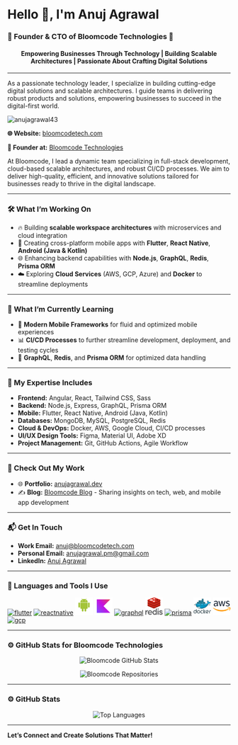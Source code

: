 <h1>Hello 👋, I'm Anuj Agrawal</h1>
<h3>🌟 Founder & CTO of Bloomcode Technologies 🌟</h3>

<h4 align="center">Empowering Businesses Through Technology | Building Scalable Architectures | Passionate About Crafting Digital Solutions</h4>

<hr>

<p>As a passionate technology leader, I specialize in building cutting-edge digital solutions and scalable architectures. I guide teams in delivering robust products and solutions, empowering businesses to succeed in the digital-first world.</p>

<p align="left">
  <img src="https://komarev.com/ghpvc/?username=anujagrawal43&label=Profile%20views&color=0e75b6&style=flat" alt="anujagrawal43" />
</p>

<p><strong>🌐 Website:</strong> <a href="https://bloomcodetech.com">bloomcodetech.com</a></p>
<p><strong>💼 Founder at:</strong> <a href="https://bloomcodetech.com">Bloomcode Technologies</a></p>

<p>At Bloomcode, I lead a dynamic team specializing in full-stack development, cloud-based scalable architectures, and robust CI/CD processes. We aim to deliver high-quality, efficient, and innovative solutions tailored for businesses ready to thrive in the digital landscape.</p>

<hr>

### 🛠 What I’m Working On
- 🔥 Building **scalable workspace architectures** with microservices and cloud integration
- 📱 Creating cross-platform mobile apps with **Flutter**, **React Native**, **Android (Java & Kotlin)**
- 🌐 Enhancing backend capabilities with **Node.js**, **GraphQL**, **Redis**, **Prisma ORM**
- ☁️ Exploring **Cloud Services** (AWS, GCP, Azure) and **Docker** to streamline deployments

<hr>

### 📖 What I’m Currently Learning
- 📱 **Modern Mobile Frameworks** for fluid and optimized mobile experiences
- 📊 **CI/CD Processes** to further streamline development, deployment, and testing cycles
- 🔗 **GraphQL**, **Redis**, and **Prisma ORM** for optimized data handling

<hr>

### 📜 My Expertise Includes
- **Frontend:** Angular, React, Tailwind CSS, Sass
- **Backend:** Node.js, Express, GraphQL, Prisma ORM
- **Mobile:** Flutter, React Native, Android (Java, Kotlin)
- **Databases:** MongoDB, MySQL, PostgreSQL, Redis
- **Cloud & DevOps:** Docker, AWS, Google Cloud, CI/CD processes
- **UI/UX Design Tools:** Figma, Material UI, Adobe XD
- **Project Management:** Git, GitHub Actions, Agile Workflow

<hr>

### 📝 Check Out My Work
- 🌐 **Portfolio:** <a href="https://anujagrawal.dev">anujagrawal.dev</a>
- ✍️ **Blog:** <a href="https://blog.bloomcodetechnologies.com">Bloomcode Blog</a> - Sharing insights on tech, web, and mobile app development

<hr>

### 📬 Get In Touch
- **Work Email:** <a href="mailto:anuj@bloomcodetech.com">anuj@bloomcodetech.com</a>
- **Personal Email:** <a href="mailto:anujagrawal.pm@gmail.com">anujagrawal.pm@gmail.com</a>
- **LinkedIn:** <a href="https://www.linkedin.com/in/anuj-agrawal-446671167">Anuj Agrawal</a>

<hr>

### 🔧 Languages and Tools I Use
<p align="left">
  <a href="https://flutter.dev" target="_blank" rel="noreferrer"><img src="https://www.vectorlogo.zone/logos/flutterio/flutterio-icon.svg" alt="flutter" width="40" height="40"/></a>
  <a href="https://reactnative.dev/" target="_blank" rel="noreferrer"><img src="https://reactnative.dev/img/header_logo.svg" alt="reactnative" width="40" height="40"/></a>
  <a href="https://developer.android.com" target="_blank" rel="noreferrer"><img src="https://raw.githubusercontent.com/devicons/devicon/master/icons/android/android-original-wordmark.svg" alt="android" width="40" height="40"/></a>
  <a href="https://kotlinlang.org/" target="_blank" rel="noreferrer"><img src="https://raw.githubusercontent.com/devicons/devicon/master/icons/kotlin/kotlin-original.svg" alt="kotlin" width="40" height="40"/></a>
  <a href="https://graphql.org" target="_blank" rel="noreferrer"><img src="https://www.vectorlogo.zone/logos/graphql/graphql-icon.svg" alt="graphql" width="40" height="40"/></a>
  <a href="https://redis.io/" target="_blank" rel="noreferrer"><img src="https://raw.githubusercontent.com/devicons/devicon/master/icons/redis/redis-original-wordmark.svg" alt="redis" width="40" height="40"/></a>
  <a href="https://www.prisma.io/" target="_blank" rel="noreferrer"><img src="https://www.vectorlogo.zone/logos/prismaio/prismaio-icon.svg" alt="prisma" width="40" height="40"/></a>
  <a href="https://docker.com/" target="_blank" rel="noreferrer"><img src="https://raw.githubusercontent.com/devicons/devicon/master/icons/docker/docker-original-wordmark.svg" alt="docker" width="40" height="40"/></a>
  <a href="https://aws.amazon.com" target="_blank" rel="noreferrer"><img src="https://raw.githubusercontent.com/devicons/devicon/master/icons/amazonwebservices/amazonwebservices-original-wordmark.svg" alt="aws" width="40" height="40"/></a>
  <a href="https://cloud.google.com" target="_blank" rel="noreferrer"><img src="https://www.vectorlogo.zone/logos/google_cloud/google_cloud-icon.svg" alt="gcp" width="40" height="40"/></a>
</p>

<hr>

### ⚙️ GitHub Stats for Bloomcode Technologies
<p align="center">
  <img src="https://github-readme-stats.vercel.app/api/orgs/bloomcodetech/public_members?username=bloomcodetech&count_private=true&show_icons=true&hide=prs&theme=radical" alt="Bloomcode GitHub Stats" />
</p>

<p align="center">
  <img src="https://github-readme-stats.vercel.app/api/orgs/bloomcodetech/repos?username=bloomcodetech&count_private=true&theme=radical" alt="Bloomcode Repositories" />
</p>

<hr>

### ⚙️ GitHub Stats
<p align="center">
  <img src="https://github-readme-stats.vercel.app/api/top-langs?username=anujagrawal7328&show_icons=true&locale=en&layout=compact" alt="Top Languages" />
</p>

<hr>

<p><strong>Let’s Connect and Create Solutions That Matter!</strong></p>
